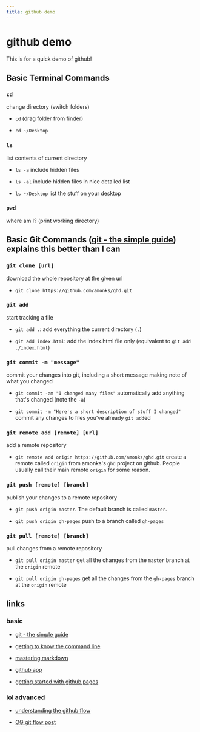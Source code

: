 ```yaml
---
title: github demo
---
```


github demo
===========

This is for a quick demo of github!

## Basic Terminal Commands

### `cd`

change directory (switch folders)

* `cd` (drag folder from finder)

* `cd ~/Desktop`

### `ls`

list contents of current directory

* `ls -a` include hidden files

* `ls -al` include hidden files in nice detailed list

* `ls ~/Desktop` list the stuff on your desktop

### `pwd`

where am I? (print working directory)

## Basic Git Commands ([git - the simple guide](http://rogerdudler.github.io/git-guide/)) explains this better than I can

### `git clone [url]`

download the whole repository at the given url

* `git clone https://github.com/amonks/ghd.git`

### `git add`

start tracking a file

* `git add .`: add everything the current directory (`.`)

* `git add index.html`: add the index.html file only (equivalent to `git add ./index.html`)

### `git commit -m "message"`

commit your changes into git, including a short message making note of what you changed

* `git commit -am "I changed many files"` automatically add anything that's changed (note the `-a`)

* `git commit -m "Here's a short description of stuff I changed"` commit any changes to files you've already `git add`ed

### `git remote add [remote] [url]`

add a remote repository

* `git remote add origin https://github.com/amonks/ghd.git` create a remote called `origin` from amonks's `ghd` project on github. People usually call their main remote `origin` for some reason.

### `git push [remote] [branch]`

publish your changes to a remote repository

* `git push origin master`. The default branch is called `master`.

* `git push origin gh-pages` push to a branch called `gh-pages`

### `git pull [remote] [branch]`

pull changes from a remote repository

* `git pull origin master` get all the changes from the `master` branch at the `origin` remote

* `git pull origin gh-pages` get all the changes from the `gh-pages` branch at the `origin` remote

## links

### basic

*   [git - the simple guide](http://rogerdudler.github.io/git-guide/)

*   [getting to know the command line](http://www.davidbaumgold.com/tutorials/command-line/)

*   [mastering markdown](https://guides.github.com/features/mastering-markdown/)

*   [github app](https://mac.github.com/)

*   [getting started with github pages](https://guides.github.com/features/pages/)

### lol advanced

*   [understanding the github flow](https://guides.github.com/introduction/flow/)

*   [OG git flow post](http://nvie.com/posts/a-successful-git-branching-model/)

